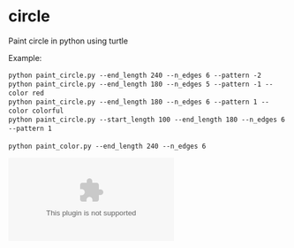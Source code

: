 # circle
Paint circle in python using turtle

Example:
```
python paint_circle.py --end_length 240 --n_edges 6 --pattern -2
python paint_circle.py --end_length 180 --n_edges 5 --pattern -1 --color red
python paint_circle.py --end_length 180 --n_edges 6 --pattern 1 --color colorful
python paint_circle.py --start_length 100 --end_length 180 --n_edges 6 --pattern 1

python paint_color.py --end_length 240 --n_edges 6
```

![Screenshot](examples/paint_240_4_0_monocolor.eps)
